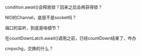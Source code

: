 condition.await()会释放锁？回来之后会再获得锁？


NIO的Channel，底层不是socket吗？



端口的监听，到底是啥细节？

在countDownLatch.await()调用之前，已经countDown结束了，咋办

cmpxchg，交换的什么？